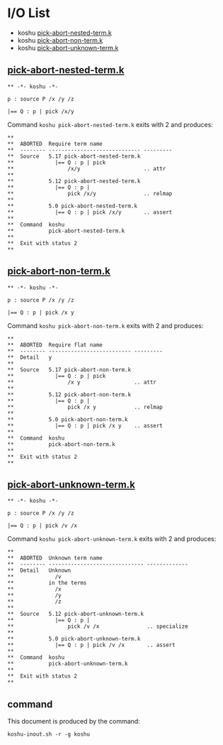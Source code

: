 # I/O List

- koshu [pick-abort-nested-term.k](#pick-abort-nested-termk)
- koshu [pick-abort-non-term.k](#pick-abort-non-termk)
- koshu [pick-abort-unknown-term.k](#pick-abort-unknown-termk)



## [pick-abort-nested-term.k](pick-abort-nested-term.k)

```
** -*- koshu -*-

p : source P /x /y /z

|== Q : p | pick /x/y
```

Command `koshu pick-abort-nested-term.k` exits with 2 and produces:

```
**
**  ABORTED  Require term name
**  -------- ----------------------------- ---------
**  Source   5.17 pick-abort-nested-term.k
**             |== Q : p | pick
**                 /x/y                    .. attr
**
**           5.12 pick-abort-nested-term.k
**             |== Q : p |
**                 pick /x/y               .. relmap
**
**           5.0 pick-abort-nested-term.k
**             |== Q : p | pick /x/y       .. assert
**
**  Command  koshu
**           pick-abort-nested-term.k
**
**  Exit with status 2
**
```



## [pick-abort-non-term.k](pick-abort-non-term.k)

```
** -*- koshu -*-

p : source P /x /y /z

|== Q : p | pick /x y
```

Command `koshu pick-abort-non-term.k` exits with 2 and produces:

```
**
**  ABORTED  Require flat name
**  -------- -------------------------- ---------
**  Detail   y
**
**  Source   5.17 pick-abort-non-term.k
**             |== Q : p | pick
**                 /x y                 .. attr
**
**           5.12 pick-abort-non-term.k
**             |== Q : p |
**                 pick /x y            .. relmap
**
**           5.0 pick-abort-non-term.k
**             |== Q : p | pick /x y    .. assert
**
**  Command  koshu
**           pick-abort-non-term.k
**
**  Exit with status 2
**
```



## [pick-abort-unknown-term.k](pick-abort-unknown-term.k)

```
** -*- koshu -*-

p : source P /x /y /z

|== Q : p | pick /v /x
```

Command `koshu pick-abort-unknown-term.k` exits with 2 and produces:

```
**
**  ABORTED  Unknown term name
**  -------- ------------------------------ -------------
**  Detail   Unknown
**             /v
**           in the terms
**             /x
**             /y
**             /z
**
**  Source   5.12 pick-abort-unknown-term.k
**             |== Q : p |
**                 pick /v /x               .. specialize
**
**           5.0 pick-abort-unknown-term.k
**             |== Q : p | pick /v /x       .. assert
**
**  Command  koshu
**           pick-abort-unknown-term.k
**
**  Exit with status 2
**
```



## command

This document is produced by the command:

```
koshu-inout.sh -r -g koshu
```
